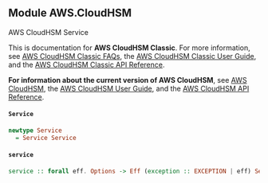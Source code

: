 ## Module AWS.CloudHSM

<fullname>AWS CloudHSM Service</fullname> <p>This is documentation for <b>AWS CloudHSM Classic</b>. For more information, see <a href="http://aws.amazon.com/cloudhsm/faqs-classic/">AWS CloudHSM Classic FAQs</a>, the <a href="http://docs.aws.amazon.com/cloudhsm/classic/userguide/">AWS CloudHSM Classic User Guide</a>, and the <a href="http://docs.aws.amazon.com/cloudhsm/classic/APIReference/">AWS CloudHSM Classic API Reference</a>.</p> <p> <b>For information about the current version of AWS CloudHSM</b>, see <a href="http://aws.amazon.com/cloudhsm/">AWS CloudHSM</a>, the <a href="http://docs.aws.amazon.com/cloudhsm/latest/userguide/">AWS CloudHSM User Guide</a>, and the <a href="http://docs.aws.amazon.com/cloudhsm/latest/APIReference/">AWS CloudHSM API Reference</a>.</p>

#### `Service`

``` purescript
newtype Service
  = Service Service
```

#### `service`

``` purescript
service :: forall eff. Options -> Eff (exception :: EXCEPTION | eff) Service
```


